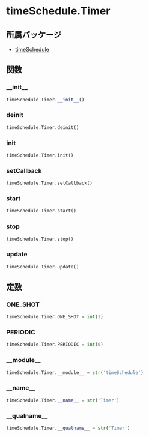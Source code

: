 # timeSchedule.Timer

## 所属パッケージ
- [timeSchedule](../../module/timeSchedule)

## 関数

### \_\_init\_\_
```python
timeSchedule.Timer.__init__()
```

### deinit
```python
timeSchedule.Timer.deinit()
```

### init
```python
timeSchedule.Timer.init()
```

### setCallback
```python
timeSchedule.Timer.setCallback()
```

### start
```python
timeSchedule.Timer.start()
```

### stop
```python
timeSchedule.Timer.stop()
```

### update
```python
timeSchedule.Timer.update()
```

## 定数

### ONE\_SHOT
```python
timeSchedule.Timer.ONE_SHOT = int(1)
```

### PERIODIC
```python
timeSchedule.Timer.PERIODIC = int(0)
```

### \_\_module\_\_
```python
timeSchedule.Timer.__module__ = str('timeSchedule')
```

### \_\_name\_\_
```python
timeSchedule.Timer.__name__ = str('Timer')
```

### \_\_qualname\_\_
```python
timeSchedule.Timer.__qualname__ = str('Timer')
```
